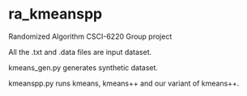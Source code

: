 # ra_kmeanspp
Randomized Algorithm CSCI-6220 Group project

All the .txt and .data files are input dataset.

kmeans_gen.py generates synthetic dataset.

kmeanspp.py runs kmeans, kmeans++ and our variant of kmeans++.

